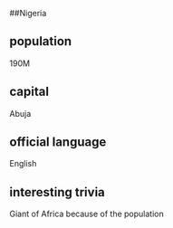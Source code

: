 ##Nigeria
## population

190M


## capital

Abuja

 
## official language

English


## interesting trivia

Giant of Africa because of the population



